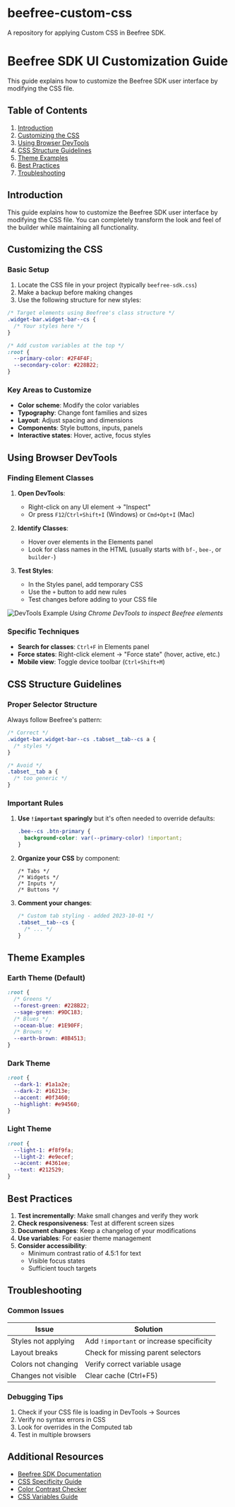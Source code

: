 # beefree-custom-css
A repository for applying Custom CSS in Beefree SDK.

# Beefree SDK UI Customization Guide
This guide explains how to customize the Beefree SDK user interface by modifying the CSS file.

## Table of Contents
1. [Introduction](#introduction)
2. [Customizing the CSS](#customizing-the-css)
3. [Using Browser DevTools](#using-browser-devtools)
4. [CSS Structure Guidelines](#css-structure-guidelines)
5. [Theme Examples](#theme-examples)
6. [Best Practices](#best-practices)
7. [Troubleshooting](#troubleshooting)

## Introduction

This guide explains how to customize the Beefree SDK user interface by modifying the CSS file. You can completely transform the look and feel of the builder while maintaining all functionality.

## Customizing the CSS

### Basic Setup

1. Locate the CSS file in your project (typically `beefree-sdk.css`)
2. Make a backup before making changes
3. Use the following structure for new styles:

```css
/* Target elements using Beefree's class structure */
.widget-bar.widget-bar--cs {
  /* Your styles here */
}

/* Add custom variables at the top */
:root {
  --primary-color: #2F4F4F;
  --secondary-color: #228B22;
}
```

### Key Areas to Customize

- **Color scheme**: Modify the color variables
- **Typography**: Change font families and sizes
- **Layout**: Adjust spacing and dimensions
- **Components**: Style buttons, inputs, panels
- **Interactive states**: Hover, active, focus styles

## Using Browser DevTools

### Finding Element Classes

1. **Open DevTools**:
   - Right-click on any UI element → "Inspect"
   - Or press `F12`/`Ctrl+Shift+I` (Windows) or `Cmd+Opt+I` (Mac)

2. **Identify Classes**:
   - Hover over elements in the Elements panel
   - Look for class names in the HTML (usually starts with `bf-`, `bee-`, or `builder-`)

3. **Test Styles**:
   - In the Styles panel, add temporary CSS
   - Use the `+` button to add new rules
   - Test changes before adding to your CSS file

![DevTools Example](https://example.com/devtools-example.png) *Using Chrome DevTools to inspect Beefree elements*

### Specific Techniques

- **Search for classes**: `Ctrl+F` in Elements panel
- **Force states**: Right-click element → "Force state" (hover, active, etc.)
- **Mobile view**: Toggle device toolbar (`Ctrl+Shift+M`)

## CSS Structure Guidelines

### Proper Selector Structure

Always follow Beefree's pattern:
```css
/* Correct */
.widget-bar.widget-bar--cs .tabset__tab--cs a {
  /* styles */
}

/* Avoid */
.tabset__tab a {
  /* too generic */
}
```

### Important Rules

1. **Use `!important` sparingly** but it's often needed to override defaults:
   ```css
   .bee--cs .btn-primary {
     background-color: var(--primary-color) !important;
   }
   ```

2. **Organize your CSS** by component:
   ```
   /* Tabs */
   /* Widgets */
   /* Inputs */
   /* Buttons */
   ```

3. **Comment your changes**:
   ```css
   /* Custom tab styling - added 2023-10-01 */
   .tabset__tab--cs {
     /* ... */
   }
   ```

## Theme Examples

### Earth Theme (Default)

```css
:root {
  /* Greens */
  --forest-green: #228B22;
  --sage-green: #9DC183;
  /* Blues */
  --ocean-blue: #1E90FF;
  /* Browns */
  --earth-brown: #8B4513;
}
```

### Dark Theme

```css
:root {
  --dark-1: #1a1a2e;
  --dark-2: #16213e;
  --accent: #0f3460;
  --highlight: #e94560;
}
```

### Light Theme

```css
:root {
  --light-1: #f8f9fa;
  --light-2: #e9ecef;
  --accent: #4361ee;
  --text: #212529;
}
```

## Best Practices

1. **Test incrementally**: Make small changes and verify they work
2. **Check responsiveness**: Test at different screen sizes
3. **Document changes**: Keep a changelog of your modifications
4. **Use variables**: For easier theme management
5. **Consider accessibility**:
   - Minimum contrast ratio of 4.5:1 for text
   - Visible focus states
   - Sufficient touch targets

## Troubleshooting

### Common Issues

| Issue | Solution |
|-------|----------|
| Styles not applying | Add `!important` or increase specificity |
| Layout breaks | Check for missing parent selectors |
| Colors not changing | Verify correct variable usage |
| Changes not visible | Clear cache (Ctrl+F5) |

### Debugging Tips

1. Check if your CSS file is loading in DevTools → Sources
2. Verify no syntax errors in CSS
3. Look for overrides in the Computed tab
4. Test in multiple browsers

## Additional Resources

- [Beefree SDK Documentation](https://beefree.io/docs)
- [CSS Specificity Guide](https://developer.mozilla.org/en-US/docs/Web/CSS/Specificity)
- [Color Contrast Checker](https://webaim.org/resources/contrastchecker/)
- [CSS Variables Guide](https://css-tricks.com/patterns-for-practical-css-custom-properties/)
